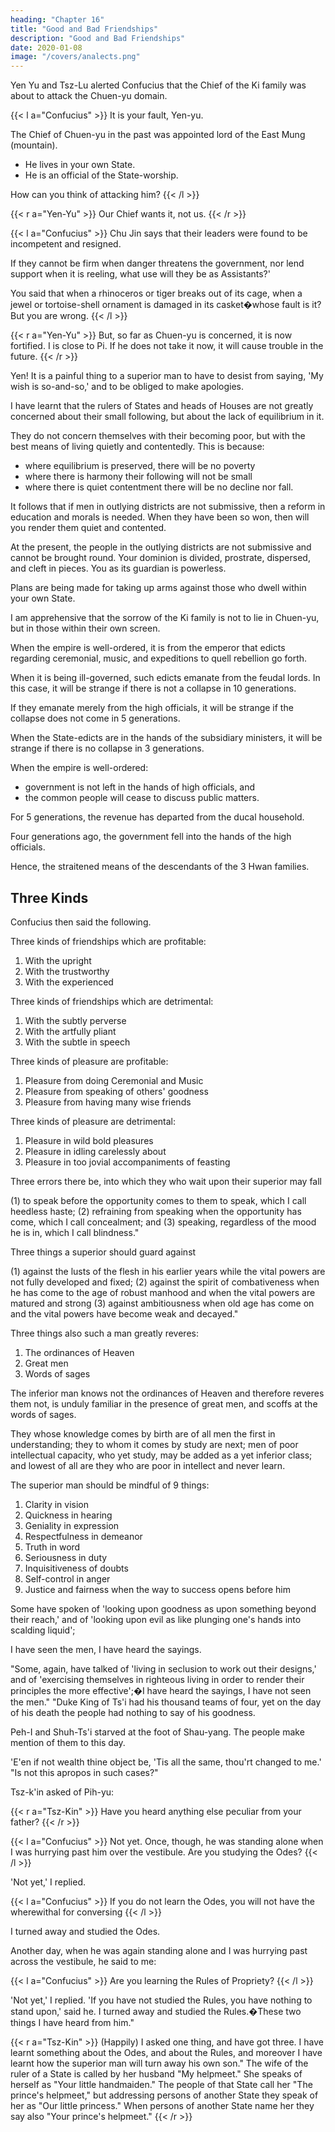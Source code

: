 ```yaml
---
heading: "Chapter 16"
title: "Good and Bad Friendships"
description: "Good and Bad Friendships"
date: 2020-01-08
image: "/covers/analects.png"
---
```




Yen Yu and Tsz-Lu alerted Confucius that the Chief of the Ki family was about to attack the Chuen-yu domain.

{{< l a="Confucius" >}}
It is your fault, Yen-yu.

The Chief of Chuen-yu in the past was appointed lord of the East Mung (mountain).
- He lives in your own State.
- He is an official of the State-worship.

How can you think of attacking him?
{{< /l >}}


{{< r a="Yen-Yu" >}}
Our Chief wants it, not us.
{{< /r >}}

{{< l a="Confucius" >}}
Chu Jin says that their leaders were found to be incompetent and resigned. 

<!-- 'Having made manifest their powers and taken their place in the official list, when they find themselves incompetent they resign; --> 

If they cannot be firm when danger threatens the government, nor lend support when it is reeling, what use will they be as Assistants?' 

You said that when a rhinoceros or tiger breaks out of its cage, when a jewel or tortoise-shell ornament is damaged in its casket�whose fault is it? But you are wrong.
{{< /l >}}


{{< r a="Yen-Yu" >}}
But, so far as Chuen-yu is concerned, it is now fortified. I is close to Pi. If he does not take it now, it will cause trouble in the future.
{{< /r >}}



Yen! It is a painful thing to a superior man to have to desist from saying, 'My wish is so-and-so,' and to be obliged to make apologies. 

I have learnt that the rulers of States and heads of Houses are not greatly concerned about their small following, but about the lack of equilibrium in it. 

They do not concern themselves with their becoming poor, but with the best means of living quietly and contentedly. This is because:
- where equilibrium is preserved, there will be no poverty
- where there is harmony their following will not be small
- where there is quiet contentment there will be no decline nor fall. 



It follows that if men in outlying districts are not submissive, then a reform in education and morals is needed. When they have been so won, then will you render them quiet and contented. 

At the present, <!--  time you two are Assistants of your Chief; --> the people in the outlying districts are not submissive and cannot be brought round. Your dominion is divided, prostrate, dispersed, and cleft in pieces. You as its guardian is powerless. 

Plans are being made for taking up arms against those who dwell within your own State. 

I am apprehensive that the sorrow of the Ki family is not to lie in Chuen-yu, but in those within their own screen.


When the empire is well-ordered, it is from the emperor that edicts regarding ceremonial, music, and expeditions to quell rebellion go forth. 

When it is being ill-governed, such edicts emanate from the feudal lords. In this case, it will be strange if there is not a collapse in 10 generations. 

If they emanate merely from the high officials, it will be strange if the collapse does not come in 5 generations. 

When the State-edicts are in the hands of the subsidiary ministers, it will be strange if there is no collapse in 3 generations. 

When the empire is well-ordered:
- government is not left in the hands of high officials, and
- the common people will cease to discuss public matters.

For 5 generations, the revenue has departed from the ducal household. 

Four generations ago, the government fell into the hands of the high officials. 

Hence, the straitened means of the descendants of the 3 Hwan families. 


## Three Kinds

Confucius then said the following.

Three kinds of friendships which are profitable:

1. With the upright
2. With the trustworthy
3. With the experienced

Three kinds of friendships which are detrimental:

1. With the subtly perverse
2. With the artfully pliant
3. With the subtle in speech

Three kinds of pleasure are profitable:

1. Pleasure from doing Ceremonial and Music
2. Pleasure from speaking of others' goodness
3. Pleasure from having many wise friends

Three kinds of pleasure are detrimental:

1. Pleasure in wild bold pleasures
2. Pleasure in idling carelessly about
3. Pleasure in too jovial accompaniments of feasting

Three errors there be, into which they who wait upon their superior may fall

(1) to speak before the opportunity comes to them to speak, which I call heedless haste; 
(2) refraining from speaking when the opportunity has come, which I call concealment; and 
(3) speaking, regardless of the mood he is in, which I call blindness." 

Three things a superior should guard against 

(1) against the lusts of the flesh in his earlier years while the vital powers are not fully developed and fixed; 
(2) against the spirit of combativeness when he has come to the age of robust manhood and when the vital powers are matured and strong
(3) against ambitiousness when old age has come on and the vital powers have become weak and decayed." 

Three things also such a man greatly reveres:

1. The ordinances of Heaven
2. Great men
3. Words of sages

The inferior man knows not the ordinances of Heaven and therefore reveres them not, is unduly familiar in the presence of great men, and scoffs at the words of sages.

They whose knowledge comes by birth are of all men the first in understanding; they to whom it comes by study are next; men of poor intellectual capacity, who yet study, may be added as a yet inferior class; and lowest of all are they who are poor in intellect and never learn.

The superior man should be mindful of 9 things:
1. Clarity in vision
2. Quickness in hearing
3. Geniality in expression
4. Respectfulness in demeanor
5. Truth in word
6. Seriousness in duty
7. Inquisitiveness of doubts
8. Self-control in anger
9. Justice and fairness when the way to success opens before him 

Some have spoken of 'looking upon goodness as upon something beyond their reach,' and of 'looking upon evil as like plunging one's hands into scalding liquid'; 

I have seen the men, I have heard the sayings. 

"Some, again, have talked of 'living in seclusion to work out their designs,' and of 'exercising themselves in righteous living in order to render their principles the more effective';�I have heard the sayings, I have not seen the men." "Duke King of Ts'i had his thousand teams of four, yet on the day of his death the people had nothing to say of his goodness. 

Peh-I and Shuh-Ts'i starved at the foot of Shau-yang. The people make mention of them to this day. 

'E'en if not wealth thine object be, 'Tis all the same, thou'rt changed to me.' "Is not this apropos in such cases?" 


Tsz-k'in asked of Pih-yu:

{{< r a="Tsz-Kin" >}}
Have you heard anything else peculiar from your father?
{{< /r >}}

{{< l a="Confucius" >}}
Not yet. Once, though, he was standing alone when I was hurrying past him over the vestibule. Are you studying the Odes?
{{< /l >}}

'Not yet,' I replied. 

{{< l a="Confucius" >}}
If you do not learn the Odes, you will not have the wherewithal for conversing
{{< /l >}}

I turned away and studied the Odes. 

Another day, when he was again standing alone and I was hurrying past across the vestibule, he said to me:

{{< l a="Confucius" >}}
Are you learning the Rules of Propriety?
{{< /l >}}


'Not yet,' I replied. 'If you have not studied the Rules, you have nothing to stand upon,' said he. I turned away and studied the Rules.�These two things I have heard from him." 

{{< r a="Tsz-Kin" >}}
(Happily) I asked one thing, and have got three. I have learnt something about the Odes, and about the Rules, and moreover I have learnt how the superior man will turn away his own son." The wife of the ruler of a State is called by her husband "My helpmeet." She speaks of herself as "Your little handmaiden." The people of that State call her "The prince's helpmeet," but addressing persons of another State they speak of her as "Our little princess." When persons of another State name her they say also "Your prince's helpmeet." 
{{< /r >}}
